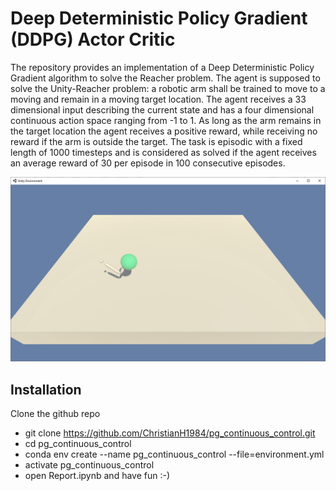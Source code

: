 # Deep Deterministic Policy Gradient (DDPG) Actor Critic 

The repository provides an implementation of a Deep Deterministic Policy Gradient algorithm to solve the Reacher problem.
The agent is supposed to solve the Unity-Reacher problem: a robotic arm shall be trained to move to a moving and remain 
in a moving target location. The agent receives a 33 dimensional input describing the current state and has a four dimensional
continuous action space ranging from -1 to 1. As long as the arm remains in the target location the agent receives a positive reward,
while receiving no reward if the arm is outside the target. The task is episodic with a fixed length of 1000 timesteps and
is considered as solved if the agent receives an average reward of 30 per episode in 100 consecutive episodes.
  
 ![Alt text](reacher.png?raw=true "Title")


## Installation
Clone the github repo
- git clone https://github.com/ChristianH1984/pg_continuous_control.git
- cd pg_continuous_control
- conda env create --name pg_continuous_control --file=environment.yml
- activate pg_continuous_control
- open Report.ipynb and have fun :-)